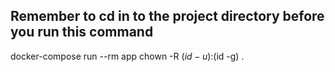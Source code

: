 ## Remember to cd in to the project directory before you run this command
docker-compose run --rm app chown -R $(id -u):$(id -g) .
